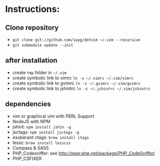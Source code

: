 # Instructions:

## Clone repository

- `git clone git://github.com/iwyg/dotvim ~/.vim --recursive`
- `git submodule update --init`

## after installation

- create `tmp` folder in `~/.vim` 
- create symbolic link to vimrc `ln -s ~/.vimrc ~/.vim/vimrc`
- create symbolic link to gvimrc `ln -s ~/.gvimrc ~/.vim/gvimrc`
- create symbolic link to jshintrc `ln -s ~/.jshintrc ~/.vim/jshintrc`

## dependencies

- vim or graphical vim with PERL Support
- NodeJS with NPM 
- jshint: `npm install jshin -g`
- jsctags: `npm install jsctags -g` 
- exuberant ctags: `brew install ctags`
- lessc: `brew install lesscss`
- Compass & SASS
- PHP_Codesniffer: see http://pear.php.net/package/PHP_CodeSniffer/ 
- PHP_CSFIXER
